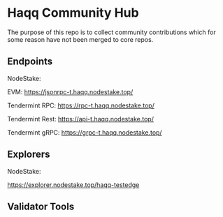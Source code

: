 # Haqq Community Hub

The purpose of this repo is to collect community contributions which for some reason have not been merged to core repos.

## Endpoints
NodeStake:

EVM: https://jsonrpc-t.haqq.nodestake.top/

Tendermint RPC: https://rpc-t.haqq.nodestake.top/

Tendermint Rest: https://api-t.haqq.nodestake.top/

Tendermint gRPC: https://grpc-t.haqq.nodestake.top/

## Explorers
NodeStake:

https://explorer.nodestake.top/haqq-testedge
## Validator Tools

